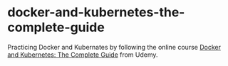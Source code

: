 # docker-and-kubernetes-the-complete-guide

Practicing Docker and Kubernates by following the online course <a href="https://www.udemy.com/course/docker-and-kubernetes-the-complete-guide/">Docker and Kubernetes: The Complete Guide</a> from Udemy.
